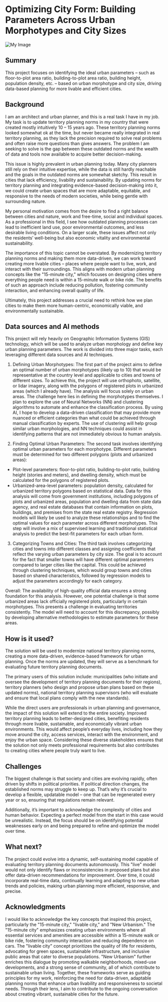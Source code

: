 # Optimizing City Form: Building Parameters Across Urban Morphotypes and City Sizes

![My Image](Urban.png)


## Summary

This project focuses on identifying the ideal urban parameters – such as floor-to-plot area ratio, building-to-plot area ratio, building height, population density, etc. – based on urban morphotype and city size, driving data-based planning for more livable and efficient cities. 


## Background

I am an architect and urban planner, and this is a real task I have in my job. My task is to update territory planning norms in my country that were created mostly intuitively 10 – 15 years ago. These territory planning norms looked somewhat ok at the time, but never became really integrated in real territory planning, as they lack the precision required to solve real problems and often raise more questions than gives answers. The problem I am seeking to solve is the gap between these outdated norms and the wealth of data and tools now available to acquire better decision-making.

This issue is highly prevalent in urban planning today. Many city planners still rely on their intuitive expertise, while the data is still hardly reachable and the goals in the outdated norms are somewhat sketchy. This result in cities that lack efficiency, livability and sustainability. By updating norms for territory planning and integrating evidence-based decision-making into it, we could create urban spaces that are more adaptable, equitable, and responsive to the needs of modern societies, while being gentle with surrounding nature.

My personal motivation comes from the desire to find a right balance between cities and nature, work and free-time, social and individual spaces. As a professional in this field, I see how outdated planning processes can lead to inefficient land use, poor environmental outcomes, and less desirable living conditions. On a larger scale, these issues affect not only the residents’ well-being but also economic vitality and environmental sustainability.

The importance of this topic cannot be overstated. By modernizing territory planning norms and making them more data-driven, we can work toward creating more livable cities – places where people want to live, work, and interact with their surroundings. This aligns with modern urban planning concepts like the "15-minute city," which focuses on designing cities where everything people need is within a 15-minute walk or bike ride. The benefits of such an approach include reducing pollution, fostering community interaction, and enhancing overall quality of life.

Ultimately, this project addresses a crucial need to rethink how we plan cities to make them more human-centric, economically viable, and environmentally sustainable.


## Data sources and AI methods

This project will rely heavily on Geographic Information Systems (GIS) technology, which will be used to analyze urban morphology and define key urban planning parameters. The work is divided into three major tasks, each leveraging different data sources and AI techniques.

1. Defining Urban Morphotypes:
The first part of the project aims to define an optimal number of urban morphotypes (likely up to 10) that would be representative at the country level and applicable to cities and towns of different sizes. To achieve this, the project will use orthophoto, satellite, or lidar imagery, along with the polygons of registered plots in urbanized areas (which I already have). The analysis will focus solely on urban areas. The challenge here lies in defining the morphotypes themselves. I plan to explore the use of Neural Networks (NN) and clustering algorithms to automate and enhance the classification process. By using AI, I hope to develop a data-driven classification that may provide more nuanced or efficient categories than what could be achieved through manual classification by experts. The use of clustering will help group similar urban morphologies, and NN techniques could assist in identifying patterns that are not immediately obvious to human analysis.

2. Finding Optimal Urban Parameters:
The second task involves identifying optimal urban parameters for each morphotype. Different parameters must be determined for two different polygons (plots and urbanized areas):
* Plot-level parameters: floor-to-plot ratio, building-to-plot ratio, building height (stories and meters), and dwelling density, which must be calculated for the polygons of registered plots.
* Urbanized-area-level parameters: population density, calculated for urbanized territory polygons based on statistical data.
Data for this analysis will come from government institutions, including polygons of plots and urbanized areas, population and dwelling data from state data agency, and real estate databases that contain information on plots, buildings, and premises from the state real estate registry. Regression models will likely be used to analyze these relationships and to find the optimal values for each parameter across different morphotypes. This step will involve a mix of supervised learning and traditional statistical analysis to predict the best-fit parameters for each urban form.

3. Categorizing Towns and Cities:
The third task involves categorizing cities and towns into different classes and assigning coefficients that reflect the varying urban parameters by city size. The goal is to account for the fact that smaller towns will have different optimal parameters compared to larger cities like the capital. This could be achieved through clustering techniques, which would group towns and cities based on shared characteristics, followed by regression models to adjust the parameters accordingly for each category.

Overall:
The availability of high-quality official data ensures a strong foundation for this analysis. However, one potential challenge is that some urbanized areas lack officially registered plots, particularly in certain morphotypes. This presents a challenge in evaluating territories consistently. The model will need to account for this discrepancy, possibly by developing alternative methodologies to estimate parameters for these areas.


## How is it used?

The solution will be used to modernize national territory planning norms, creating a more data-driven, evidence-based framework for urban planning. Once the norms are updated, they will serve as a benchmark for evaluating future territory planning documents.

The primary users of this solution include: municipalities (who initiate and oversee the development of territory planning documents for their regions), territory planners (who design and propose urban plans based on these updated norms), national territory planning supervisors (who will evaluate and ensure that local plans comply with the new standards). 

While the direct users are professionals in urban planning and governance, the impact of this solution will extend to the entire society. Improved territory planning leads to better-designed cities, benefiting residents through more livable, sustainable, and economically vibrant urban environments. This would affect people’s everyday lives, including how they move around the city, access services, interact with the environment, and enjoy the urban space. Considering these diverse stakeholders ensures that the solution not only meets professional requirements but also contributes to creating cities where people truly want to live.


## Challenges

The biggest challenge is that society and cities are evolving rapidly, often driven by shifts in political priorities. If political direction changes, the established norms may struggle to keep up. That’s why it’s crucial to develop a flexible, updatable model – one that can be regenerated every year or so, ensuring that regulations remain relevant.

Additionally, it’s important to acknowledge the complexity of cities and human behavior. Expecting a perfect model from the start in this case would be unrealistic. Instead, the focus should be on identifying potential weaknesses early on and being prepared to refine and optimize the model over time.


## What next?

The project could evolve into a dynamic, self-sustaining model capable of evaluating territory planning documents autonomously. This "live" model would not only identify flaws or inconsistencies in proposed plans but also offer data-driven recommendations for improvement. Over time, it could incorporate real-time data, continually learning and adapting to new urban trends and policies, making urban planning more efficient, responsive, and precise.


## Acknowledgments

I would like to acknowledge the key concepts that inspired this project, particularly the "15-minute city," "livable city," and "New Urbanism." The "15-minute city" emphasizes creating urban environments where all essential services and amenities are accessible within a 15-minute walk or bike ride, fostering community interaction and reducing dependence on cars. The "livable city" concept prioritizes the quality of life for residents, advocating for green spaces, sustainable infrastructure, and inclusive public areas that cater to diverse populations. "New Urbanism" further enriches this dialogue by promoting walkable neighborhoods, mixed-use developments, and a strong sense of community, all of which contribute to sustainable urban living. Together, these frameworks serve as guiding principles for my work, reinforcing the need for data-driven, adaptable planning norms that enhance urban livability and responsiveness to societal needs. Through their lens, I aim to contribute to the ongoing conversation about creating vibrant, sustainable cities for the future.
